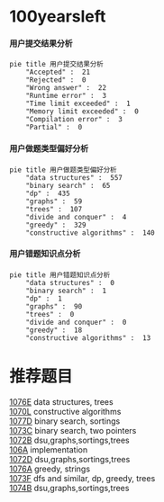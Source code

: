 # 100yearsleft

<!-- tabs:start -->



#### **用户提交结果分析**

```mermaid
pie title 用户提交结果分析
    "Accepted" :  21
    "Rejected" :  0
    "Wrong answer" :  22
    "Runtime error" :  3
    "Time limit exceeded" :  1
    "Memory limit exceeded" :  0
    "Compilation error" :  3
    "Partial" :  0
```

#### **用户做题类型偏好分析**

```mermaid
pie title 用户做题类型偏好分析
    "data structures" :  557
    "binary search" :  65
    "dp" :  435
    "graphs" :  59
    "trees" :  107
    "divide and conquer" :  4
    "greedy" :  329
    "constructive algorithms" :  140
```
#### **用户错题知识点分析**

```mermaid
pie title 用户错题知识点分析
    "data structures" :  0
    "binary search" :  1
    "dp" :  1
    "graphs" :  90
    "trees" :  0
    "divide and conquer" :  0
    "greedy" :  18
    "constructive algorithms" :  13
```



<!-- tabs:end -->
# 推荐题目
[1076E](https://codeforces.com/contest/1076/problem/E)		data structures,
                        trees		  
[1070L](https://codeforces.com/contest/1070/problem/L)		constructive algorithms		  
[1077D](https://codeforces.com/contest/1077/problem/D)		binary search,
                        sortings		  
[1073C](https://codeforces.com/contest/1073/problem/C)		binary search,
                        two pointers		  
[1072B](https://codeforces.com/contest/1072/problem/B)		dsu,graphs,sortings,trees		  
[106A](https://codeforces.com/contest/106/problem/A)		implementation		  
[1072D](https://codeforces.com/contest/1072/problem/D)		dsu,graphs,sortings,trees		  
[1076A](https://codeforces.com/contest/1076/problem/A)		greedy,
                        strings		  
[1073F](https://codeforces.com/contest/1073/problem/F)		dfs and similar,
                        dp,
                        greedy,
                        trees		  
[1074B](https://codeforces.com/contest/1074/problem/B)		dsu,graphs,sortings,trees		  
